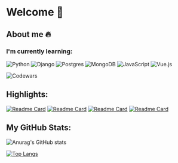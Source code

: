 # Welcome 👋
## About me 🔥

### I'm currently learning:
![Python](https://img.shields.io/badge/python-3670A0?style=for-the-badge&logo=python&logoColor=ffdd54) 	![Django](https://img.shields.io/badge/django-%23092E20.svg?style=for-the-badge&logo=django&logoColor=white) ![Postgres](https://img.shields.io/badge/postgres-%23316192.svg?style=for-the-badge&logo=postgresql&logoColor=white)
![MongoDB](https://img.shields.io/badge/MongoDB-%234ea94b.svg?style=for-the-badge&logo=mongodb&logoColor=white) ![JavaScript](https://img.shields.io/badge/javascript-%23323330.svg?style=for-the-badge&logo=javascript&logoColor=%23F7DF1E) ![Vue.js](https://img.shields.io/badge/vuejs-%2335495e.svg?style=for-the-badge&logo=vuedotjs&logoColor=%234FC08D)

![Codewars](https://github.r2v.ch/codewars?user=muhtarahmed&top_languages=true&stroke=%23c691e9&theme=nightowl)

## Highlights:

[![Readme Card](https://github-readme-stats.vercel.app/api/pin/?username=muhtarahmed&repo=muhtarahmed.github.io&theme=nightowl&border_color=c691e9)](https://github.com/anuraghazra/github-readme-stats) [![Readme Card](https://github-readme-stats.vercel.app/api/pin/?username=muhtarahmed&repo=encrypt_pdf_file&theme=nightowl&border_color=c691e9)](https://github.com/anuraghazra/github-readme-stats) [![Readme Card](https://github-readme-stats.vercel.app/api/pin/?username=muhtarahmed&repo=encrypt_decrypt_file_aes&theme=nightowl&border_color=c691e9)](https://github.com/anuraghazra/github-readme-stats) [![Readme Card](https://github-readme-stats.vercel.app/api/pin/?username=muhtarahmed&repo=audio_from_video&theme=nightowl&border_color=c691e9)](https://github.com/anuraghazra/github-readme-stats)

## My GitHub Stats:

![Anurag's GitHub stats](https://github-readme-stats.vercel.app/api/?username=muhtarahmed&show_icons=true&count_private=true&theme=nightowl&border_color=c691e9)

[![Top Langs](https://github-readme-stats.vercel.app/api/top-langs/?username=muhtarahmed&theme=nightowl&border_color=c691e9)](https://github.com/anuraghazra/github-readme-stats)

<!--
**muhtarahmed/muhtarahmed** is a ✨ _special_ ✨ repository because its `README.md` (this file) appears on your GitHub profile.

Here are some ideas to get you started:

- 🔭 I’m currently working on ...
- 🌱 I’m currently learning ...
- 👯 I’m looking to collaborate on ...
- 🤔 I’m looking for help with ...
- 💬 Ask me about ...
- 📫 How to reach me: ...
- 😄 Pronouns: ...
- ⚡ Fun fact: ...
-->
